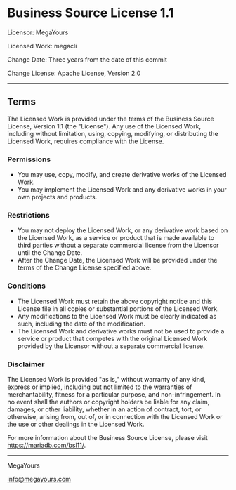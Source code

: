 # Business Source License 1.1

Licensor: MegaYours

Licensed Work: megacli

Change Date: Three years from the date of this commit

Change License: Apache License, Version 2.0

---

## Terms

The Licensed Work is provided under the terms of the Business Source License, Version 1.1 (the "License"). Any use of the Licensed Work, including without limitation, using, copying, modifying, or distributing the Licensed Work, requires compliance with the License.

### Permissions

- You may use, copy, modify, and create derivative works of the Licensed Work.
- You may implement the Licensed Work and any derivative works in your own projects and products.

### Restrictions

- You may not deploy the Licensed Work, or any derivative work based on the Licensed Work, as a service or product that is made available to third parties without a separate commercial license from the Licensor until the Change Date.
- After the Change Date, the Licensed Work will be provided under the terms of the Change License specified above.

### Conditions

- The Licensed Work must retain the above copyright notice and this License file in all copies or substantial portions of the Licensed Work.
- Any modifications to the Licensed Work must be clearly indicated as such, including the date of the modification.
- The Licensed Work and derivative works must not be used to provide a service or product that competes with the original Licensed Work provided by the Licensor without a separate commercial license.

### Disclaimer

The Licensed Work is provided "as is," without warranty of any kind, express or implied, including but not limited to the warranties of merchantability, fitness for a particular purpose, and non-infringement. In no event shall the authors or copyright holders be liable for any claim, damages, or other liability, whether in an action of contract, tort, or otherwise, arising from, out of, or in connection with the Licensed Work or the use or other dealings in the Licensed Work.

For more information about the Business Source License, please visit https://mariadb.com/bsl11/.

---

MegaYours

info@megayours.com
